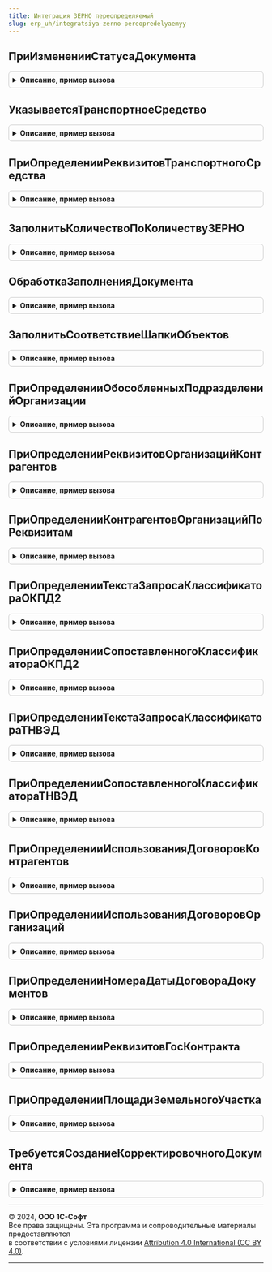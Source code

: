 ```yaml
---
title: Интеграция ЗЕРНО переопределяемый
slug: erp_uh/integratsiya-zerno-pereopredelyaemyy
---
```



## ПриИзмененииСтатусаДокумента
<details style="margin: 1em 0; padding: 0.5em; border: 1px solid #ccc; border-radius: 6px;">

<summary style="font-weight: bold; cursor: pointer;">Описание, пример вызова</summary>

```bsl

//Дополнительные действия прикладной конфигурации при изменении статуса документа ЗЕРНО.
//
//Параметры:
//   ДокументСсылка   - ДокументСсылка     - ссылка на документ с изменением статуса.
//   ПредыдущийСтатус - ПеречислениеСсылка - предыдущий статус обработки.
//   НовыйСтатус      - ПеречислениеСсылка - новый статус обработки.
//   ПараметрыОбновленияСтатуса - Структура, Неопределено - (См. ИнтеграцияЗЕРНОСлужебныйКлиентСервер.ПараметрыОбновленияСтатуса).
//
Процедура ПриИзмененииСтатусаДокумента(ДокументСсылка, ПредыдущийСтатус, НовыйСтатус, ПараметрыОбновленияСтатуса = Неопределено) Экспорт
```

Пример вызова
```bsl
ИнтеграцияЗЕРНОПереопределяемый.ПриИзмененииСтатусаДокумента(ДокументСсылка, ПредыдущийСтатус, НовыйСтатус, ПараметрыОбновленияСтатуса);
```
</details>

## УказываетсяТранспортноеСредство
<details style="margin: 1em 0; padding: 0.5em; border: 1px solid #ccc; border-radius: 6px;">

<summary style="font-weight: bold; cursor: pointer;">Описание, пример вызова</summary>

```bsl

// Процедура определяет использование транспортных средств
//
// Параметры:
//  Указывается - Булево - Признак использования транспортных средств.
Процедура УказываетсяТранспортноеСредство(Указывается) Экспорт
```

Пример вызова
```bsl
ИнтеграцияЗЕРНОПереопределяемый.УказываетсяТранспортноеСредство(Указывается) 
```
</details>

## ПриОпределенииРеквизитовТранспортногоСредства
<details style="margin: 1em 0; padding: 0.5em; border: 1px solid #ccc; border-radius: 6px;">

<summary style="font-weight: bold; cursor: pointer;">Описание, пример вызова</summary>

```bsl

// Заполняет данные транспортного средства
//
// Параметры:
//  Реквизиты - Структура из КлючИЗначение - возможные реквизиты транспортного средства:
//  Ключи: НомерТранспортногоСредства, НомерАвтомобильногоКонтейнера
//  ТранспортноеСредство - ОпределяемыйТип.ТранспортныеСредстваИС - транспортное средство
Процедура ПриОпределенииРеквизитовТранспортногоСредства(Реквизиты, ТранспортноеСредство) Экспорт
```

Пример вызова
```bsl
ИнтеграцияЗЕРНОПереопределяемый.ПриОпределенииРеквизитовТранспортногоСредства(Реквизиты, ТранспортноеСредство) 
```
</details>

## ЗаполнитьКоличествоПоКоличествуЗЕРНО
<details style="margin: 1em 0; padding: 0.5em; border: 1px solid #ccc; border-radius: 6px;">

<summary style="font-weight: bold; cursor: pointer;">Описание, пример вызова</summary>

```bsl

// Заполняет количество номенклатуры по количеству ЗЕРНО:
//   * Имя колонки с количеством ЗЕРНО откуда идет пересчет: <Количество[суффикс]ЗЕРНО>,
//   * Имя колонки с прикладным количеством: <Количество[суффикс]>.
//
// Параметры:
//  ОбъектыПересчета - ДанныеФормыЭлементКоллекции, Массив Из СтрокаТабличнойЧасти - объекты для пересчета.
//  Суффикс - Строка - Окончание наименования колонки, содержащей количество.
Процедура ЗаполнитьКоличествоПоКоличествуЗЕРНО(ОбъектыПересчета, Суффикс = "") Экспорт
```

Пример вызова
```bsl
ИнтеграцияЗЕРНОПереопределяемый.ЗаполнитьКоличествоПоКоличествуЗЕРНО(ОбъектыПересчета, Суффикс);
```
</details>

## ОбработкаЗаполненияДокумента
<details style="margin: 1em 0; padding: 0.5em; border: 1px solid #ccc; border-radius: 6px;">

<summary style="font-weight: bold; cursor: pointer;">Описание, пример вызова</summary>

```bsl

//Вызывается при вводе документа на основании, при выполнении метода Заполнить или при интерактивном вводе нового.
//
//Параметры:
//   ДокументОбъект - ДокументОбъект - заполняемый документ,
//   ДанныеЗаполнения - Произвольный - значение, которое используется как основание для заполнения,
//   ТекстЗаполнения - Строка, Неопределено - текст, используемый для заполнения документа,
//   СтандартнаяОбработка - Булево - признак выполнения стандартной (системной) обработки события.
//
Процедура ОбработкаЗаполненияДокумента(ДокументОбъект, ДанныеЗаполнения, ТекстЗаполнения, СтандартнаяОбработка) Экспорт
```

Пример вызова
```bsl
ИнтеграцияЗЕРНОПереопределяемый.ОбработкаЗаполненияДокумента(ДокументОбъект, ДанныеЗаполнения, ТекстЗаполнения, СтандартнаяОбработка) 
```
</details>

## ЗаполнитьСоответствиеШапкиОбъектов
<details style="margin: 1em 0; padding: 0.5em; border: 1px solid #ccc; border-radius: 6px;">

<summary style="font-weight: bold; cursor: pointer;">Описание, пример вызова</summary>

```bsl

// В процедуре необходимо реализовать запись сопоставления ключей адресов и ключей реквизитов организаций ЗЕРНО
//   с прикладными справочниками конфигурации
//
// Параметры:
//  ДокументОснование - ДокументСсылка, ДокументОбъект - прикладной документ конфигурации,
//  ДокументОбъект    - ДокументСсылка, ДокументОбъект - связанный с ним документ библиотеки.
//
Процедура ЗаполнитьСоответствиеШапкиОбъектов(ДокументОснование, ДокументОбъект) Экспорт
```

Пример вызова
```bsl
ИнтеграцияЗЕРНОПереопределяемый.ЗаполнитьСоответствиеШапкиОбъектов(ДокументОснование, ДокументОбъект) 
```
</details>

## ПриОпределенииОбособленныхПодразделенийОрганизации
<details style="margin: 1em 0; padding: 0.5em; border: 1px solid #ccc; border-radius: 6px;">

<summary style="font-weight: bold; cursor: pointer;">Описание, пример вызова</summary>

```bsl

// В процедуре реализуется заполнение обособленных подразделений для коллекции организаций. В переданной таблице
// необходимо заполнить колонки ОрганизацияКонтрагент, Подразделение.
//
// Параметры:
//  КоллекцияОрганизаций - ТаблицаЗначений - массив ссылок, по которым нужно получить реквизиты
//  ТаблицаПодразделенйОрганизации - см. ИнтеграцияЗЕРНО.НоваяТаблицаОрганизацияКонтрагентПодразделение
Процедура ПриОпределенииОбособленныхПодразделенийОрганизации(КоллекцияОрганизаций, ТаблицаПодразделенйОрганизации) Экспорт
```

Пример вызова
```bsl
ИнтеграцияЗЕРНОПереопределяемый.ПриОпределенииОбособленныхПодразделенийОрганизации(КоллекцияОрганизаций, ТаблицаПодразделенйОрганизации) 
```
</details>

## ПриОпределенииРеквизитовОрганизацийКонтрагентов
<details style="margin: 1em 0; padding: 0.5em; border: 1px solid #ccc; border-radius: 6px;">

<summary style="font-weight: bold; cursor: pointer;">Описание, пример вызова</summary>

```bsl

// В процедуре требуется дополнить в переданной таблице по Организации/контрагенту и подразделению
// данные ИНН/КПП/ОГРН/Наименование/ТипОрганизации/КодАльфа3/ЮридическийАдрес/Фамилия/Имя/Отчество из информационной базы.
// КоллекцияОрганизацийПодразделений индексирован по "ОрганизацияКонтрагент, Подразделение".
//
// Параметры:
//  КоллекцияОрганизацийПодразделений - см. ИнтеграцияЗЕРНО.НоваяТаблицаОрганизацияКонтрагентПодразделение
Процедура ПриОпределенииРеквизитовОрганизацийКонтрагентов(КоллекцияОрганизацийПодразделений) Экспорт
```

Пример вызова
```bsl
ИнтеграцияЗЕРНОПереопределяемый.ПриОпределенииРеквизитовОрганизацийКонтрагентов(КоллекцияОрганизацийПодразделений) 
```
</details>

## ПриОпределенииКонтрагентовОрганизацийПоРеквизитам
<details style="margin: 1em 0; padding: 0.5em; border: 1px solid #ccc; border-radius: 6px;">

<summary style="font-weight: bold; cursor: pointer;">Описание, пример вызова</summary>

```bsl

// Определение ссылок на организации и контрагенты по реквизитам. Переданной таблице реквизитов необходимо заполнить
// колонки:
//  - Организация - Ссылка на организацию, найденную по переданным реквизитам
//  - Контрагент  - Ссылка на контрагент, найденного по переданным реквизитам,
//  - Подразделение - Ссылка на обособленное подразделение, найденного по переданным реквизитам.
// Параметры:
//  ТаблицаРеквизитов - см. Справочники.КлючиРеквизитовОрганизацийЗЕРНО.НоваяТаблицаРеквизитовКлючейРеквизитовОрганизаций
Процедура ПриОпределенииКонтрагентовОрганизацийПоРеквизитам(ТаблицаРеквизитов) Экспорт
```

Пример вызова
```bsl
ИнтеграцияЗЕРНОПереопределяемый.ПриОпределенииКонтрагентовОрганизацийПоРеквизитам(ТаблицаРеквизитов) 
```
</details>

## ПриОпределенииТекстаЗапросаКлассификатораОКПД2
<details style="margin: 1em 0; padding: 0.5em; border: 1px solid #ccc; border-radius: 6px;">

<summary style="font-weight: bold; cursor: pointer;">Описание, пример вызова</summary>

```bsl

// В данной процедуре требуется переопределить текст запроса, помещающий выборку из прикладного классификатора ОКПД2
// во временную таблицу ВременнаяТаблица.
//   Требования к тексту запроса:
//     Если классификатор ОКПД2 не используется, переопределение также не заполнять.
//     Результат запроса обязательно должен содержать следующие поля:
//   Колонки временной таблицы "ДанныеШтрихкодовУпаковок":
//     Ссылка             - ОпределяемыйТип.ОКПД2ИС - ссылка на элемент классификатора ОКПД2.
//     Код                - Строка - код.
//     НаименованиеПолное - Строка - наименование.
// Параметры:
//  ТекстЗапроса - Строка - Переопределяемый текст запроса.
Процедура ПриОпределенииТекстаЗапросаКлассификатораОКПД2(ТекстЗапроса) Экспорт
```

Пример вызова
```bsl
ИнтеграцияЗЕРНОПереопределяемый.ПриОпределенииТекстаЗапросаКлассификатораОКПД2(ТекстЗапроса) 
```
</details>

## ПриОпределенииСопоставленногоКлассификатораОКПД2
<details style="margin: 1em 0; padding: 0.5em; border: 1px solid #ccc; border-radius: 6px;">

<summary style="font-weight: bold; cursor: pointer;">Описание, пример вызова</summary>

```bsl

// Предназначена для поиска по коду элемента в Классификаторе ОКПД2.
// Если элемент не найден, то, при использовании классификатора, создать элемент справочника в соответствии с классификатором ОКПД2.
//
// Параметры:
//  ОКПД2 - Строка - Строка с кодом классификатора ОКПД2.
//  ЭлементСправочника - Произвольный - Переопределяемый параметр, ссылка на элемент классификатора.
Процедура ПриОпределенииСопоставленногоКлассификатораОКПД2(ОКПД2, ЭлементСправочника) Экспорт
```

Пример вызова
```bsl
ИнтеграцияЗЕРНОПереопределяемый.ПриОпределенииСопоставленногоКлассификатораОКПД2(ОКПД2, ЭлементСправочника) 
```
</details>

## ПриОпределенииТекстаЗапросаКлассификатораТНВЭД
<details style="margin: 1em 0; padding: 0.5em; border: 1px solid #ccc; border-radius: 6px;">

<summary style="font-weight: bold; cursor: pointer;">Описание, пример вызова</summary>

```bsl

// В данной процедуре требуется переопределить текст запроса, помещающий выборку из прикладного классификатора ТН ВЭД
// во временную таблицу ВременнаяТаблица.
//   Требования к тексту запроса:
//     Если классификатор ТН ВЭД не используется, переопределение также не заполнять.
//     Результат запроса обязательно должен содержать следующие поля:
//   Колонки временной таблицы "ДанныеШтрихкодовУпаковок":
//     Ссылка             - Произвольный - ссылка на элемент классификатора ТН ВЭД.
//     Код                - Строка - код.
//     НаименованиеПолное - Строка - наименование.
// Параметры:
//  ТекстЗапроса - Строка - Переопределяемый текст запроса.
Процедура ПриОпределенииТекстаЗапросаКлассификатораТНВЭД(ТекстЗапроса) Экспорт
```

Пример вызова
```bsl
ИнтеграцияЗЕРНОПереопределяемый.ПриОпределенииТекстаЗапросаКлассификатораТНВЭД(ТекстЗапроса) 
```
</details>

## ПриОпределенииСопоставленногоКлассификатораТНВЭД
<details style="margin: 1em 0; padding: 0.5em; border: 1px solid #ccc; border-radius: 6px;">

<summary style="font-weight: bold; cursor: pointer;">Описание, пример вызова</summary>

```bsl

// Предназначена для поиска по коду элемента в Классификаторе ТН ВЭД.
// Если элемент не найден, то, при использовании классификатора, создать элемент справочника в соответствии с классификатором ТН ВЭД ЕАЭС.
//
// Параметры:
//  ТНВЭД - Строка - Строка с кодом классификатора ТН ВЭД.
//  Наименование - Строка - наименование элемента классификатора ТН ВЭД.
//  ЭлементСправочника - Произвольный - Переопределяемый параметр, ссылка на элемент классификатора.
Процедура ПриОпределенииСопоставленногоКлассификатораТНВЭД(ТНВЭД, Наименование, ЭлементСправочника) Экспорт
```

Пример вызова
```bsl
ИнтеграцияЗЕРНОПереопределяемый.ПриОпределенииСопоставленногоКлассификатораТНВЭД(ТНВЭД, Наименование, ЭлементСправочника) 
```
</details>

## ПриОпределенииИспользованияДоговоровКонтрагентов
<details style="margin: 1em 0; padding: 0.5em; border: 1px solid #ccc; border-radius: 6px;">

<summary style="font-weight: bold; cursor: pointer;">Описание, пример вызова</summary>

```bsl

// Процедура заполняет признак использования договоров контрагентов.
//
// Параметры:
//  Используется - Булево - Признак использования договоров контрагентов.
Процедура ПриОпределенииИспользованияДоговоровКонтрагентов(Используется) Экспорт
```

Пример вызова
```bsl
ИнтеграцияЗЕРНОПереопределяемый.ПриОпределенииИспользованияДоговоровКонтрагентов(Используется) 
```
</details>

## ПриОпределенииИспользованияДоговоровОрганизаций
<details style="margin: 1em 0; padding: 0.5em; border: 1px solid #ccc; border-radius: 6px;">

<summary style="font-weight: bold; cursor: pointer;">Описание, пример вызова</summary>

```bsl

// Процедура заполняет признак использования договоров между организациями.
//
// Параметры:
//  Используется - Булево - Признак использования договоров между организациями.
Процедура ПриОпределенииИспользованияДоговоровОрганизаций(Используется) Экспорт
```

Пример вызова
```bsl
ИнтеграцияЗЕРНОПереопределяемый.ПриОпределенииИспользованияДоговоровОрганизаций(Используется) 
```
</details>

## ПриОпределенииНомераДатыДоговораДокументов
<details style="margin: 1em 0; padding: 0.5em; border: 1px solid #ccc; border-radius: 6px;">

<summary style="font-weight: bold; cursor: pointer;">Описание, пример вызова</summary>

```bsl

// Заполняет соответствие договору дату и номер договора.
//
// Параметры:
//  МассивСсылок - Массив Из ОпределяемыйТип.ДоговорКонтрагентаИС - массив ссылок договоры.
//
//  ВозвращаемоеСоответствие - Соответствие из ОпределяемыйТип.ДоговорКонтрагентаИС:
//                             * Ключ - ОпределяемыйТип.ДоговорКонтрагентаИС - ссылка на выгружаемый учетный документ.
//                             * Значение - Структура:
//                               ** НомерДоговора - Строка.
//                               ** ДатаДоговора - Дата.
//
Процедура ПриОпределенииНомераДатыДоговораДокументов(МассивСсылок, ВозвращаемоеСоответствие) Экспорт
```

Пример вызова
```bsl
ИнтеграцияЗЕРНОПереопределяемый.ПриОпределенииНомераДатыДоговораДокументов(МассивСсылок, ВозвращаемоеСоответствие) 
```
</details>

## ПриОпределенииРеквизитовГосКонтракта
<details style="margin: 1em 0; padding: 0.5em; border: 1px solid #ccc; border-radius: 6px;">

<summary style="font-weight: bold; cursor: pointer;">Описание, пример вызова</summary>

```bsl

// Заполняет соответствие госконтракту  дату, номер и номер закупки ЕИС.
//
// Параметры:
//  МассивСсылок - Массив Из ОпределяемыйТип.ГосударственныеКонтрактыИС - массив ссылок государственные контракты.
//
//  ВозвращаемоеСоответствие - Соответствие из ОпределяемыйТип.ГосударственныеКонтрактыИС:
//                             * Ключ - ОпределяемыйТип.ГосударственныеКонтрактыИС - ссылка на ссылка на гос.контракт.
//                             * Значение - Структура:
//                               ** НомерГосКонтракта - Строка.
//                               ** ДатаГосКонтракта  - Дата.
//                               ** НомерЗакупкиЕИС   - Строка.
//
Процедура ПриОпределенииРеквизитовГосКонтракта(МассивСсылок, ВозвращаемоеСоответствие) Экспорт
```

Пример вызова
```bsl
ИнтеграцияЗЕРНОПереопределяемый.ПриОпределенииРеквизитовГосКонтракта(МассивСсылок, ВозвращаемоеСоответствие) 
```
</details>

## ПриОпределенииПлощадиЗемельногоУчастка
<details style="margin: 1em 0; padding: 0.5em; border: 1px solid #ccc; border-radius: 6px;">

<summary style="font-weight: bold; cursor: pointer;">Описание, пример вызова</summary>

```bsl

// Предназначена для получения площади земельного участка если в качестве определяемого типа ЗемльныйУчастокИС
// используется тип, отличный от СправочникСсылка.ЗемельныеУчасткиИС.
//
// Параметры:
//  ЗемельныйУчасток - ОпределяемыйТип.ЗемельныйУчастокИС - Ссылка на земельный участок.
//  ПлощадьЗемельногоУчастка - Число - Площадь земельного участка в гектарах.
//
Процедура ПриОпределенииПлощадиЗемельногоУчастка(ЗемельныйУчасток, ПлощадьЗемельногоУчастка) Экспорт
```

Пример вызова
```bsl
ИнтеграцияЗЕРНОПереопределяемый.ПриОпределенииПлощадиЗемельногоУчастка(ЗемельныйУчасток, ПлощадьЗемельногоУчастка) 
```
</details>

## ТребуетсяСозданиеКорректировочногоДокумента
<details style="margin: 1em 0; padding: 0.5em; border: 1px solid #ccc; border-radius: 6px;">

<summary style="font-weight: bold; cursor: pointer;">Описание, пример вызова</summary>

```bsl

// Функция определяет, какого типа документ подсистемы ЗЕРНО должен создаваться на основании
// прикладного документа. Необходимо для указания документов, по которым требуется создание корректировочных
// документов ЗЕРНО.
//
// Параметры:
//  МетаданныеДокументаЗЕРНО - ОбъектМетаданных - метаданные документа ЗЕРНО
//  Документ - ОпределяемыйТип.ОснованиеОформлениеСДИЗЗЕРНО - прикладной документ, по которому требуется указать, создается
//  	обычный документ или корректировочный
//  СоздатьДокументКорректировки -Булево - Истина, если по документу надо создать корректировочный. Доступно только если метаданные документа ЗЕРНО
//		поддерживают такую функциональность
Процедура ТребуетсяСозданиеКорректировочногоДокумента(МетаданныеДокументаЗЕРНО, Документ, СоздатьДокументКорректировки) Экспорт
```

Пример вызова
```bsl
ИнтеграцияЗЕРНОПереопределяемый.ТребуетсяСозданиеКорректировочногоДокумента(МетаданныеДокументаЗЕРНО, Документ, СоздатьДокументКорректировки) 
```
</details>

---

© 2024, **ООО 1С-Софт**  
Все права защищены. Эта программа и сопроводительные материалы предоставляются  
в соответствии с условиями лицензии [Attribution 4.0 International (CC BY 4.0)](https://creativecommons.org/licenses/by/4.0/legalcode).

---

